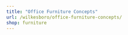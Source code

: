 ```yaml
---
title: "Office Furniture Concepts"
url: /wilkesboro/office-furniture-concepts/
shop: furniture
---
```

